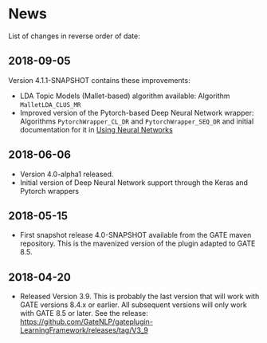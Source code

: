 # News

List of changes in reverse order of date:

## 2018-09-05

Version 4.1.1-SNAPSHOT contains these improvements:
* LDA Topic Models (Mallet-based) algorithm available: Algorithm `MalletLDA_CLUS_MR`
* Improved version of the Pytorch-based Deep Neural Network wrapper: Algorithms `PytorchWrapper_CL_DR` and `PytorchWrapper_SEQ_DR` and initial documentation for it in [Using Neural Networks](UsingNeuralNetworks) 

## 2018-06-06

* Version 4.0-alpha1 released. 
* Initial version of Deep Neural Network support through the Keras and Pytorch wrappers

## 2018-05-15

* First snapshot release 4.0-SNAPSHOT available from the GATE maven repository. This is 
  the mavenized version of the plugin adapted to GATE 8.5.


## 2018-04-20

* Released Version 3.9. This is probably the last version that will work with GATE versions
  8.4.x or earlier. All subsequent versions will only work with GATE 8.5 or later.
  See the release: https://github.com/GateNLP/gateplugin-LearningFramework/releases/tag/V3_9
 



